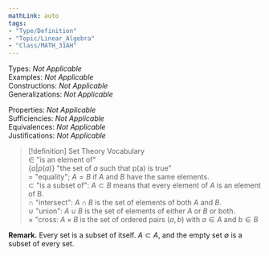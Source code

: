 ```yaml
---  
mathLink: auto  
tags:  
- "Type/Definition"  
- "Topic/Linear_Algebra"  
- "Class/MATH_31AH"  
---  
```

Types: <i>Not Applicable</i>  
Examples: <i>Not Applicable</i>  
Constructions: <i>Not Applicable</i>  
Generalizations: <i>Not Applicable</i>  
  
Properties: <i>Not Applicable</i>  
Sufficiencies: <i>Not Applicable</i>  
Equivalences: <i>Not Applicable</i>  
Justifications: <i>Not Applicable</i>  
  
> [!definition] Set Theory Vocabulary  
> $\in$ "is an element of"  
> $\{a|p(a)\}$ "the set of _a_ such that p(a) is true"  
> $=$ "equality"; $A=B$ if $A$ and $B$ have the same elements.  
> $\subset$ "is a subset of": $A\subset B$ means that every element of $A$ is an element of B.  
> $\cap$ "intersect": $A\cap B$ is the set of elements of both $A$ and $B$.  
> $\cup$ "union": $A\cup B$ is the set of elements of either $A$ or $B$ or both.  
> $\times$ "cross: $A \times B$ is the set of ordered pairs $(a,b)$ with $a\in A$ and $b\in B$  
  
**Remark.** Every set is a subset of itself. $A\subset A$, and the empty set $\emptyset$ is a subset of every set.  
